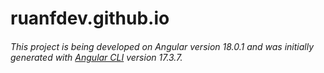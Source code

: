 # ruanfdev.github.io

###### This project is being developed on Angular version 18.0.1 and was initially generated with [Angular CLI](https://github.com/angular/angular-cli) version 17.3.7.